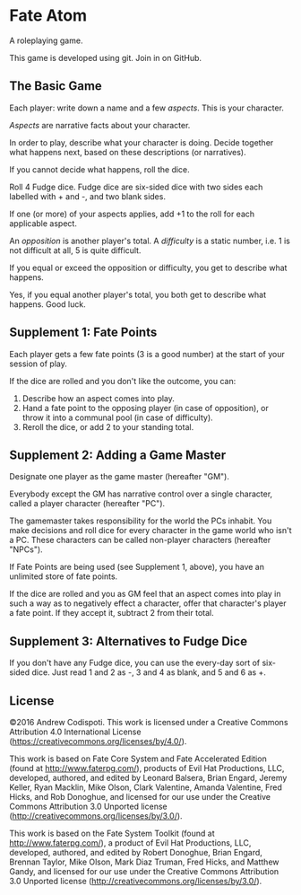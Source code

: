 # Fate Atom

A roleplaying game.

This game is developed using git. Join in on GitHub.

## The Basic Game

Each player: write down a name and a few *aspects*. This is your character.

*Aspects* are narrative facts about your character.

In order to play, describe what your character is doing. Decide together what happens next, based on these descriptions (or narratives).

If you cannot decide what happens, roll the dice.

Roll 4 Fudge dice. Fudge dice are six-sided dice with two sides each labelled with + and -, and two blank sides.

If one (or more) of your aspects applies, add +1 to the roll for each applicable aspect.

An *opposition* is another player's total. A *difficulty* is a static number, i.e. 1 is not difficult at all, 5 is quite difficult.

If you equal or exceed the opposition or difficulty, you get to describe what happens.

Yes, if you equal another player's total, you both get to describe what happens. Good luck.

## Supplement 1: Fate Points

Each player gets a few fate points (3 is a good number) at the start of your session of play.

If the dice are rolled and you don't like the outcome, you can:

1) Describe how an aspect comes into play.
2) Hand a fate point to the opposing player (in case of opposition), or throw it into a communal pool (in case of difficulty).
3) Reroll the dice, or add 2 to your standing total.

## Supplement 2: Adding a Game Master

Designate one player as the game master (hereafter "GM").

Everybody except the GM has narrative control over a single character, called a player character (hereafter "PC").

The gamemaster takes responsibility for the world the PCs inhabit. You make decisions and roll dice for every character in the game world who isn't a PC. These characters can be called non-player characters (hereafter "NPCs").

If Fate Points are being used (see Supplement 1, above), you have an unlimited store of fate points.

If the dice are rolled and you as GM feel that an aspect comes into play in such a way as to negatively effect a character, offer that character's player a fate point. If they accept it, subtract 2 from their total.

## Supplement 3: Alternatives to Fudge Dice

If you don't have any Fudge dice, you can use the every-day sort of six-sided dice. Just read 1 and 2 as -, 3 and 4 as blank, and 5 and 6 as +.

## License

©2016 Andrew Codispoti. This work is licensed under a Creative Commons Attribution 4.0 International License (<https://creativecommons.org/licenses/by/4.0/>).

This work is based on Fate Core System and Fate Accelerated Edition (found at <http://www.faterpg.com/>), products of Evil Hat Productions, LLC, developed, authored, and edited by Leonard Balsera, Brian Engard, Jeremy Keller, Ryan Macklin, Mike Olson, Clark Valentine, Amanda Valentine, Fred Hicks, and Rob Donoghue, and licensed for our use under the Creative Commons Attribution 3.0 Unported license (<http://creativecommons.org/licenses/by/3.0/>). 

This work is based on the Fate System Toolkit (found at <http://www.faterpg.com/>), a product of Evil Hat Productions, LLC, developed, authored, and edited by Robert Donoghue, Brian Engard, Brennan Taylor, Mike Olson, Mark Diaz Truman, Fred Hicks, and Matthew Gandy, and licensed for our use under the Creative Commons Attribution 3.0 Unported license (<http://creativecommons.org/licenses/by/3.0/>).
